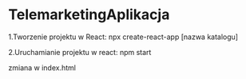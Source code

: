 # TelemarketingAplikacja

1.Tworzenie projektu w React: npx create-react-app [nazwa katalogu]

2.Uruchamianie projektu w react: npm start

zmiana w index.html
